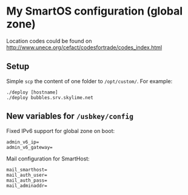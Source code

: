 # My SmartOS configuration (global zone)

Location codes could be found on
http://www.unece.org/cefact/codesfortrade/codes_index.html

## Setup

Simple `scp` the content of one folder to `/opt/custom/`. For example:

	./deploy [hostname]
	./deploy bubbles.srv.skylime.net

## New variables for `/usbkey/config`

Fixed IPv6 support for global zone on boot:

	admin_v6_ip=
	admin_v6_gateway=

Mail configuration for SmartHost:

	mail_smarthost=
	mail_auth_user=
	mail_auth_pass=
	mail_adminaddr=
